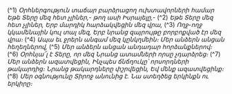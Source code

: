 
(^1) _Օրհներգություն տաճար բարձրացող ուխտավորների համար
Եթե Տերը մեզ հետ չլիներ,- թող ասի Իսրայելը,-_
(^2) _Եթե Տերը մեզ հետ չլիներ,
Երբ մարդիկ հարձակվեցին մեզ վրա,_
(^3) _Ողջ-ողջ կկամենային կուլ տալ մեզ,
Երբ նրանց զայրույթը բորբոքված էր մեզ վրա։_
(^4) _Ապա եւ ջրերն անգամ մեզ կընկղմեին։
Մեր անձերն անցան հեղեղներով,_
(^5) _Մեր անձերն անցան անդադար հորձանքներով։_
(^6) _Օրհնյա՜լ է Տերը, որ մեզ
Նրանց ատամների որսը չդարձրեց։_
(^7) _Մեր անձերն ազատվեցին,
Ինչպես ճնճղուկը՝ որսորդների թակարդից։
Նրանց թակարդները փշրվեցին,
Եվ մենք ազատվեցինք։_
(^8) _Մեր օգնությունը Տիրոջ անունից է.
Նա ստեղծեց երկինքն ու երկիրը։_
